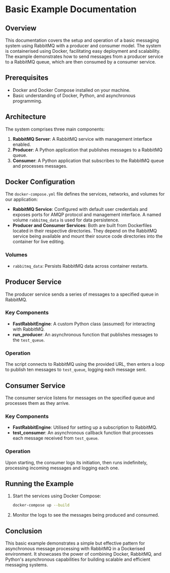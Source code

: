 # Basic Example Documentation

## Overview

This documentation covers the setup and operation of a basic messaging system using RabbitMQ with a producer and consumer model. The system is containerised using Docker, facilitating easy deployment and scalability. The example demonstrates how to send messages from a producer service to a RabbitMQ queue, which are then consumed by a consumer service.

## Prerequisites

- Docker and Docker Compose installed on your machine.
- Basic understanding of Docker, Python, and asynchronous programming.

## Architecture

The system comprises three main components:

1. **RabbitMQ Server**: A RabbitMQ service with management interface enabled.
2. **Producer**: A Python application that publishes messages to a RabbitMQ queue.
3. **Consumer**: A Python application that subscribes to the RabbitMQ queue and processes messages.

## Docker Configuration

The `docker-compose.yml` file defines the services, networks, and volumes for our application:

- **RabbitMQ Service**: Configured with default user credentials and exposes ports for AMQP protocol and management interface. A named volume `rabbitmq_data` is used for data persistence.
- **Producer and Consumer Services**: Both are built from Dockerfiles located in their respective directories. They depend on the RabbitMQ service being available and mount their source code directories into the container for live editing.

### Volumes

- `rabbitmq_data`: Persists RabbitMQ data across container restarts.

## Producer Service

The producer service sends a series of messages to a specified queue in RabbitMQ.

### Key Components

- **FastRabbitEngine**: A custom Python class (assumed) for interacting with RabbitMQ.
- **run_producer**: An asynchronous function that publishes messages to the `test_queue`.

### Operation

The script connects to RabbitMQ using the provided URL, then enters a loop to publish ten messages to `test_queue`, logging each message sent.

## Consumer Service

The consumer service listens for messages on the specified queue and processes them as they arrive.

### Key Components

- **FastRabbitEngine**: Utilised for setting up a subscription to RabbitMQ.
- **test_consumer**: An asynchronous callback function that processes each message received from `test_queue`.

### Operation

Upon starting, the consumer logs its initiation, then runs indefinitely, processing incoming messages and logging each one.

## Running the Example

1. Start the services using Docker Compose:
   ```bash
   docker-compose up --build
   ```
2. Monitor the logs to see the messages being produced and consumed.

## Conclusion

This basic example demonstrates a simple but effective pattern for asynchronous message processing with RabbitMQ in a Dockerised environment. It showcases the power of combining Docker, RabbitMQ, and Python's asynchronous capabilities for building scalable and efficient messaging systems.

